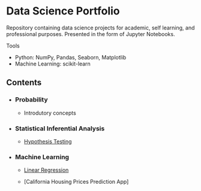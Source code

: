 # Data Science Portfolio

Repository containing data science projects for academic, self learning, and professional purposes. Presented in the form of Jupyter Notebooks.

Tools

- Python: NumPy, Pandas, Seaborn, Matplotlib
- Machine Learning: scikit-learn

## Contents
- ### Probability
    - Introdutory concepts
  
- ### Statistical Inferential Analysis
    - [Hypothesis Testing](https://github.com/matheuscamposmt/portfolio/blob/main/Statistical%20Inference%20Analysis/NBA/hypothesis_testing.ipynb)

- ### Machine Learning
    - [Linear Regression](https://github.com/matheuscamposmt/portfolio/blob/main/Machine%20Learning/linear_regression.ipynb/)

    - [California Housing Prices Prediction App]
